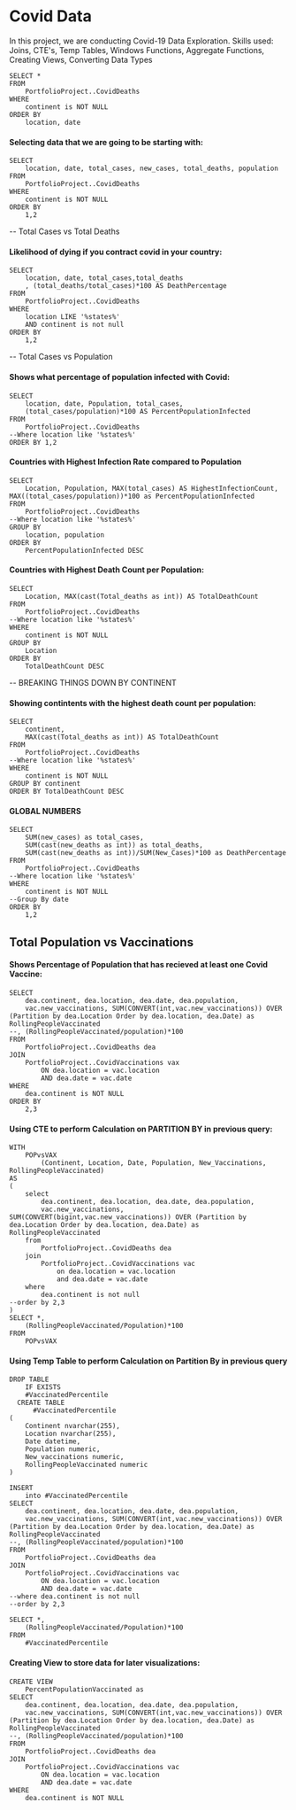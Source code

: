 # Covid Data
In this project, we are conducting Covid-19 Data Exploration.
Skills used: Joins, CTE's, Temp Tables, Windows Functions, Aggregate Functions, Creating Views, Converting Data Types

```
SELECT *
FROM 
	PortfolioProject..CovidDeaths
WHERE 
	continent is NOT NULL 
ORDER BY 
	location, date
```

#### Selecting data that we are going to be starting with:
```
SELECT 
	location, date, total_cases, new_cases, total_deaths, population
FROM 
	PortfolioProject..CovidDeaths
WHERE
	continent is NOT NULL
ORDER BY 
	1,2
```

-- Total Cases vs Total Deaths
#### Likelihood of dying if you contract covid in your country:
```
SELECT 
	location, date, total_cases,total_deaths
	, (total_deaths/total_cases)*100 AS DeathPercentage
FROM
	PortfolioProject..CovidDeaths
WHERE 
	location LIKE '%states%'
	AND continent is not null 
ORDER BY 
	1,2
```

-- Total Cases vs Population
#### Shows what percentage of population infected with Covid:

```
SELECT 
	location, date, Population, total_cases,
	(total_cases/population)*100 AS PercentPopulationInfected
FROM
	PortfolioProject..CovidDeaths
--Where location like '%states%'
ORDER BY 1,2
```

#### Countries with Highest Infection Rate compared to Population
```
SELECT
	Location, Population, MAX(total_cases) AS HighestInfectionCount,  MAX((total_cases/population))*100 as PercentPopulationInfected
FROM
	PortfolioProject..CovidDeaths
--Where location like '%states%'
GROUP BY
	location, population
ORDER BY
	PercentPopulationInfected DESC
```

#### Countries with Highest Death Count per Population:
```
SELECT
	Location, MAX(cast(Total_deaths as int)) AS TotalDeathCount
FROM
	PortfolioProject..CovidDeaths
--Where location like '%states%'
WHERE
	continent is NOT NULL
GROUP BY
	Location
ORDER BY
	TotalDeathCount DESC
```


-- BREAKING THINGS DOWN BY CONTINENT

#### Showing contintents with the highest death count per population:

```
SELECT
	continent, 
	MAX(cast(Total_deaths as int)) AS TotalDeathCount
FROM 
	PortfolioProject..CovidDeaths
--Where location like '%states%'
WHERE
	continent is NOT NULL 
GROUP BY continent
ORDER BY TotalDeathCount DESC
```


#### GLOBAL NUMBERS
```
SELECT
	SUM(new_cases) as total_cases, 
	SUM(cast(new_deaths as int)) as total_deaths, 
	SUM(cast(new_deaths as int))/SUM(New_Cases)*100 as DeathPercentage
FROM 
	PortfolioProject..CovidDeaths
--Where location like '%states%'
WHERE 
	continent is NOT NULL 
--Group By date
ORDER BY
	1,2
```


## Total Population vs Vaccinations
#### Shows Percentage of Population that has recieved at least one Covid Vaccine:
```
SELECT 
	dea.continent, dea.location, dea.date, dea.population, 
	vac.new_vaccinations, SUM(CONVERT(int,vac.new_vaccinations)) OVER (Partition by dea.Location Order by dea.location, dea.Date) as RollingPeopleVaccinated
--, (RollingPeopleVaccinated/population)*100
FROM 
	PortfolioProject..CovidDeaths dea
JOIN 
	PortfolioProject..CovidVaccinations vax
		ON dea.location = vac.location
		AND dea.date = vac.date
WHERE
	dea.continent is NOT NULL 
ORDER BY
	2,3
```

#### Using CTE to perform Calculation on PARTITION BY in previous query:
```
WITH
	POPvsVAX
		(Continent, Location, Date, Population, New_Vaccinations, RollingPeopleVaccinated)
AS
(
	select 
		dea.continent, dea.location, dea.date, dea.population, 
		vac.new_vaccinations, SUM(CONVERT(bigint,vac.new_vaccinations)) OVER (Partition by dea.Location Order by dea.location, dea.Date) as RollingPeopleVaccinated
	from
		PortfolioProject..CovidDeaths dea
	join 
		PortfolioProject..CovidVaccinations vac
			on dea.location = vac.location
			and dea.date = vac.date
	where 
		dea.continent is not null 
--order by 2,3
)
SELECT *,
	(RollingPeopleVaccinated/Population)*100
FROM 
	POPvsVAX
```


#### Using Temp Table to perform Calculation on Partition By in previous query
```
DROP TABLE 
	IF EXISTS 
    #VaccinatedPercentile
  CREATE TABLE
	  #VaccinatedPercentile
(
	Continent nvarchar(255),
	Location nvarchar(255),
	Date datetime,
	Population numeric,
	New_vaccinations numeric,
	RollingPeopleVaccinated numeric
)

INSERT
	into #VaccinatedPercentile
SELECT
	dea.continent, dea.location, dea.date, dea.population, 
	vac.new_vaccinations, SUM(CONVERT(int,vac.new_vaccinations)) OVER (Partition by dea.Location Order by dea.location, dea.Date) as RollingPeopleVaccinated
--, (RollingPeopleVaccinated/population)*100
FROM 
	PortfolioProject..CovidDeaths dea
JOIN 
	PortfolioProject..CovidVaccinations vac
		ON dea.location = vac.location
		AND dea.date = vac.date
--where dea.continent is not null 
--order by 2,3
```

```
SELECT *, 
	(RollingPeopleVaccinated/Population)*100
FROM 
	#VaccinatedPercentile
```


#### Creating View to store data for later visualizations:

```
CREATE VIEW
	PercentPopulationVaccinated as
SELECT 
	dea.continent, dea.location, dea.date, dea.population, 
	vac.new_vaccinations, SUM(CONVERT(int,vac.new_vaccinations)) OVER (Partition by dea.Location Order by dea.location, dea.Date) as RollingPeopleVaccinated
--, (RollingPeopleVaccinated/population)*100
FROM 
	PortfolioProject..CovidDeaths dea
JOIN 
	PortfolioProject..CovidVaccinations vac
		ON dea.location = vac.location
		AND dea.date = vac.date
WHERE
	dea.continent is NOT NULL
  ```
